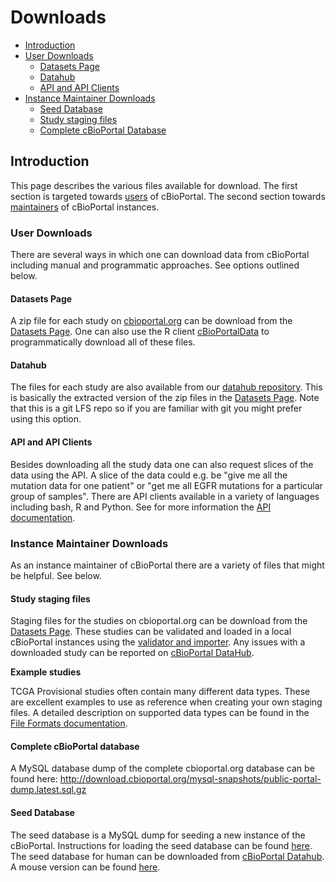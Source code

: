 # Downloads

* [Introduction](Downloads.md#introduction)
* [User Downloads](Downloads.md#user-downloads)
  * [Datasets Page](Downloads.md#datasets-page)
  * [Datahub](Downloads.md#datahub)
  * [API and API Clients](Downloads.md#api-and-api-clients)
* [Instance Maintainer Downloads](Downloads.md#instance-maintainer-downloads)
  * [Seed Database](Downloads.md#seed-database)
  * [Study staging files](Downloads.md#study-staging-files)
  * [Complete cBioPortal Database](Downloads.md#complete-cbioportal-database)

## Introduction

This page describes the various files available for download. The first section is targeted towards [users](Downloads.md#user-downloads) of cBioPortal. The second section towards [maintainers](Downloads.md#instance-maintainer-downloads) of cBioPortal instances.

### User Downloads

There are several ways in which one can download data from cBioPortal including manual and programmatic approaches. See options outlined below.

#### Datasets Page

A zip file for each study on [cbioportal.org](https://www.cbioportal.org) can be download from the [Datasets Page](https://www.cbioportal.org/datasets). One can also use the R client [cBioPortalData](Downloads.md#r-client) to programmatically download all of these files.

#### Datahub

The files for each study are also available from our [datahub repository](https://github.com/cBioPortal/datahub). This is basically the extracted version of the zip files in the [Datasets Page](https://www.cbioportal.org/datasets). Note that this is a git LFS repo so if you are familiar with git you might prefer using this option.

#### API and API Clients

Besides downloading all the study data one can also request slices of the data using the API. A slice of the data could e.g. be "give me all the mutation data for one patient" or "get me all EGFR mutations for a particular group of samples". There are API clients available in a variety of languages including bash, R and Python. See for more information the [API documentation](Downloads.md#api-and-api-clients).

### Instance Maintainer Downloads

As an instance maintainer of cBioPortal there are a variety of files that might be helpful. See below.

#### Study staging files

Staging files for the studies on cbioportal.org can be download from the [Datasets Page](https://www.cbioportal.org/datasets). These studies can be validated and loaded in a local cBioPortal instances using the [validator and importer](Data-Loading.md). Any issues with a downloaded study can be reported on [cBioPortal DataHub](https://github.com/cBioPortal/datahub/).

**Example studies**

TCGA Provisional studies often contain many different data types. These are excellent examples to use as reference when creating your own staging files. A detailed description on supported data types can be found in the [File Formats documentation](File-Formats.md).

#### Complete cBioPortal database

A MySQL database dump of the complete cbioportal.org database can be found here: http://download.cbioportal.org/mysql-snapshots/public-portal-dump.latest.sql.gz

#### Seed Database

The seed database is a MySQL dump for seeding a new instance of the cBioPortal. Instructions for loading the seed database can be found [here](Import-the-Seed-Database.md). The seed database for human can be downloaded from [cBioPortal Datahub](https://github.com/cBioPortal/datahub/tree/master/seedDB). A mouse version can be found [here](https://github.com/cBioPortal/datahub/tree/master/seedDB\_mouse).
